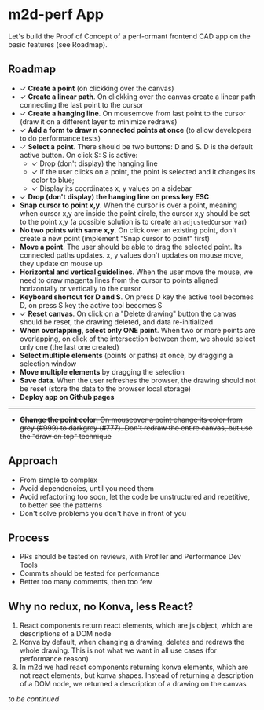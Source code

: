 # m2d-perf App

Let's build the Proof of Concept of a perf-ormant frontend CAD app on the basic features (see Roadmap).

## Roadmap

-   ✓ **Create a point** (on clickking over the canvas)
-   ✓ **Create a linear path**. On clickking over the canvas create a linear path connecting the last point to the cursor
-   ✓ **Create a hanging line**. On mousemove from last point to the cursor (draw it on a different layer to minimize redraws)
-   ✓ **Add a form to draw n connected points at once** (to allow developers to do performance tests)
-   ✓ **Select a point**. There should be two buttons: D and S. D is the default active button. On click S: S is active:
    -   ✓ Drop (don't display) the hanging line
    -   ✓ If the user clicks on a point, the point is selected and it changes its color to blue;
    -   ✓ Display its coordinates x, y values on a sidebar
-   ✓ **Drop (don't display) the hanging line on press key ESC**
-   **Snap cursor to point x,y**. When the cursor is over a point, meaning when cursor x,y are inside the point circle, the cursor x,y should be set to the point x,y (a possible solution is to create an `adjustedCursor` var)
-   **No two points with same x,y**. On click over an existing point, don't create a new point (implement "Snap cursor to point" first)
-   **Move a point**. The user should be able to drag the selected point. Its connected paths updates. x, y values don't updates on mouse move, they update on mouse up
-   **Horizontal and vertical guidelines**. When the user move the mouse, we need to draw magenta lines from the cursor to points aligned horizontally or vertically to the cursor
-   **Keyboard shortcut for D and S**. On press D key the active tool becomes D, on press S key the active tool becomes S
-   ✓ **Reset canvas**. On click on a "Delete drawing" button the canvas should be reset, the drawing deleted, and data re-initialized
-   **When overlapping, select only ONE point**. When two or more points are overlapping, on click of the intersection between them, we should select only one (the last one created)
-   **Select multiple elements** (points or paths) at once, by dragging a selection window
-   **Move multiple elements** by dragging the selection
-   **Save data**. When the user refreshes the browser, the drawing should not be reset (store the data to the browser local storage)
-   **Deploy app on Github pages**

---

-   ~~**Change the point color**. On mouseover a point change its color from grey (#999) to darkgrey (#777). Don't redraw the entire canvas, but use the "draw on top" technique~~

## Approach

-   From simple to complex
-   Avoid dependencies, until you need them
-   Avoid refactoring too soon, let the code be unstructured and repetitive, to better see the patterns
-   Don't solve problems you don't have in front of you

## Process

-   PRs should be tested on reviews, with Profiler and Performance Dev Tools
-   Commits should be tested for performance
-   Better too many comments, then too few

## Why no redux, no Konva, less React?

1. React components return react elements, which are js object, which are descriptions of a DOM node
1. Konva by default, when changing a drawing, deletes and redraws the whole drawing. This is not what we want in all use cases (for performance reason)
1. In m2d we had react components returning konva elements, which are not react elements, but konva shapes. Instead of returning a description of a DOM node, we returned a description of a drawing on the canvas

_to be continued_
